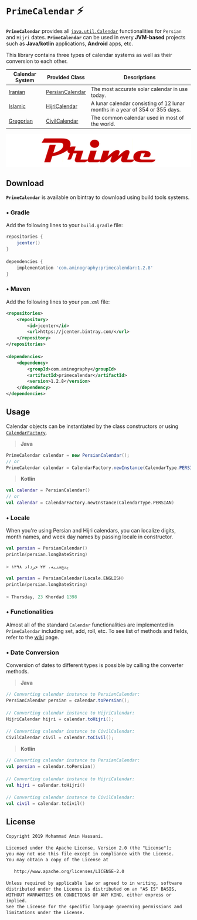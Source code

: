 # `PrimeCalendar` :zap:

**`PrimeCalendar`** provides all [`java.util.Calendar`](https://docs.oracle.com/javase/7/docs/api/java/util/Calendar.html) functionalities for `Persian` and `Hijri` dates.
**`PrimeCalendar`** can be used in every **JVM-based** projects such as **Java/kotlin** applications, **Android** apps, etc.

This library contains three types of calendar systems as well as their conversion to each other.

  | Calendar System | Provided Class | Descriptions |
  | --- | --- | --- |
  |[Iranian](https://en.wikipedia.org/wiki/Iranian_calendars)| [PersianCalendar](https://github.com/aminography/PrimeCalendar/blob/master/library/src/main/java/com/aminography/primecalendar/persian/PersianCalendar.kt) | The most accurate solar calendar in use today. |
  |[Islamic](https://en.wikipedia.org/wiki/Islamic_calendar)| [HijriCalendar](https://github.com/aminography/PrimeCalendar/blob/master/library/src/main/java/com/aminography/primecalendar/hijri/HijriCalendar.kt) | A lunar calendar consisting of 12 lunar months in a year of 354 or 355 days. |
  |[Gregorian](https://en.wikipedia.org/wiki/Gregorian_calendar)| [CivilCalendar](https://github.com/aminography/PrimeCalendar/blob/master/library/src/main/java/com/aminography/primecalendar/civil/CivilCalendar.kt) | The common calendar used in most of the world. |

![](static/prime_logo.png)
  
Download
--------
**`PrimeCalendar`** is available on bintray to download using build tools systems.

### • Gradle
Add the following lines to your `build.gradle` file:

```gradle
repositories {
    jcenter()
}
  
dependencies {
    implementation 'com.aminography:primecalendar:1.2.8'
}
```

### • Maven
Add the following lines to your `pom.xml` file:

```xml
<repositories>
    <repository>
        <id>jcenter</id>
        <url>https://jcenter.bintray.com/</url>
    </repository>
</repositories>

<dependencies>
    <dependency>
        <groupId>com.aminography</groupId>
        <artifactId>primecalendar</artifactId>
        <version>1.2.8</version>
    </dependency>
</dependencies>
```

Usage
-----
Calendar objects can be instantiated by the class constructors or using [`CalendarFactory`](https://github.com/aminography/PrimeCalendar/blob/master/library/src/main/java/com/aminography/primecalendar/common/CalendarFactory.kt).

> **Java**
```java
PrimeCalendar calendar = new PersianCalendar();
// or
PrimeCalendar calendar = CalendarFactory.newInstance(CalendarType.PERSIAN);
```

> **Kotlin**
```kotlin
val calendar = PersianCalendar()
// or
val calendar = CalendarFactory.newInstance(CalendarType.PERSIAN)
```

### • Locale
When you're using Persian and Hijri calendars, you can localize digits, month names, and week day names by passing locale in constructor.

```kotlin
val persian = PersianCalendar()
println(persian.longDateString)

> پنج‌شنبه، ۲۳ خرداد ۱۳۹۸
```

```kotlin
val persian = PersianCalendar(Locale.ENGLISH)
println(persian.longDateString)

> Thursday, 23 Khordad 1398
```

### • Functionalities
Almost all of the standard `Calendar` functionalities are implemented in `PrimeCalendar` including set, add, roll, etc. To see list of methods and fields, refer to the [wiki](https://github.com/aminography/PrimeCalendar/wiki) page.

### • Date Conversion
Conversion of dates to different types is possible by calling the converter methods.

> **Java**
```java
// Converting calendar instance to PersianCalendar:
PersianCalendar persian = calendar.toPersian();

// Converting calendar instance to HijriCalendar:
HijriCalendar hijri = calendar.toHijri();

// Converting calendar instance to CivilCalendar:
CivilCalendar civil = calendar.toCivil();
```

> **Kotlin**
```kotlin
// Converting calendar instance to PersianCalendar:
val persian = calendar.toPersian()

// Converting calendar instance to HijriCalendar:
val hijri = calendar.toHijri()

// Converting calendar instance to CivilCalendar:
val civil = calendar.toCivil()
```


License
--------
```
Copyright 2019 Mohammad Amin Hassani.

Licensed under the Apache License, Version 2.0 (the "License");
you may not use this file except in compliance with the License.
You may obtain a copy of the License at

   http://www.apache.org/licenses/LICENSE-2.0

Unless required by applicable law or agreed to in writing, software
distributed under the License is distributed on an "AS IS" BASIS,
WITHOUT WARRANTIES OR CONDITIONS OF ANY KIND, either express or implied.
See the License for the specific language governing permissions and
limitations under the License.
```
